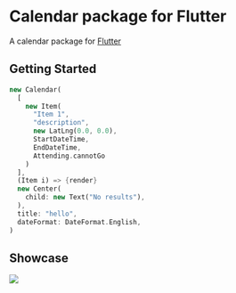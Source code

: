# Calendar package for Flutter

A calendar package for [Flutter](https://flutter.io/)

## Getting Started

```dart
new Calendar(
  [
    new Item(
      "Item 1", 
      "description", 
      new LatLng(0.0, 0.0), 
      StartDateTime, 
      EndDateTime, 
      Attending.cannotGo
    )
  ],
  (Item i) => {render}
  new Center(
    child: new Text("No results"),
  ),
  title: "hello",
  dateFormat: DateFormat.English,
)
```

## Showcase
![](https://github.com/theobouwman/flutter_calendar/blob/master/showcase.png)

